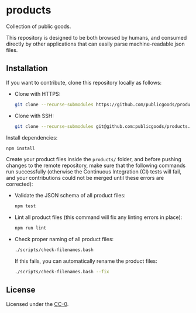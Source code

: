 # products

Collection of public goods.

This repository is designed to be both browsed by humans, and consumed directly by other applications that can easily parse machine-readable json files.

## Installation

If you want to contribute, clone this repository locally as follows:

* Clone with HTTPS:

	```bash
	git clone --recurse-submodules https://github.com/publicgoods/products.git
	```

* Clone with SSH:

	```bash
	git clone --recurse-submodules git@github.com:publicgoods/products.git
	```

Install dependencies:

```bash
npm install
```

Create your product files inside the `products/` folder, and before pushing changes to the remote repository, make sure that the following commands run successfully (otherwise the Continuous Integration (CI) tests will fail, and your contributions could not be merged until these errors are corrected):

* Validate the JSON schema of all product files:

	```bash
	npm test
	```

* Lint all product files (this command will fix any linting errors in place):

	```bash
	npm run lint
	```

* Check proper naming of all product files:

	```bash
	./scripts/check-filenames.bash
	```

	If this fails, you can automatically rename the product files:

	```bash
	./scripts/check-filenames.bash --fix
	```

## License

Licensed under the [CC-0](LICENSE).